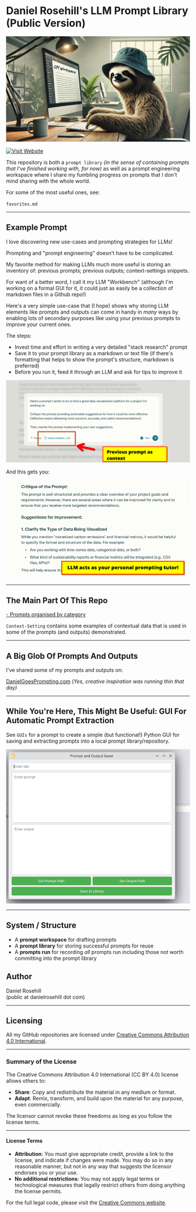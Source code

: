 # Daniel Rosehill's LLM Prompt Library (Public Version)

 ![alt text](docs/images/banner.webp)

[![Visit Website](https://img.shields.io/badge/Visit-Website-brightgreen)](https://prompts.bydanielrosehill.com/)

This repository is both a `prompt library`  *(in the sense of containing prompts that I've finished working with, for now)* as well as a prompt engineering workspace where I share my fumbling progress on prompts that I don't mind sharing with the whole world. 

For some of the most useful ones, see:

`favorites.md`

---

## Example Prompt

I love discovering new use-cases and prompting strategies for LLMs!

Prompting and "prompt engineering" doesn't have to be complicated. 

My favorite method for making LLMs much more useful is storing an inventory of: previous prompts; previous outputs; context-settings snippets. 

For want of a better word, I call it my LLM "Workbench" (although I'm working on a formal GUI for it, it could just as easily be a collection of markdown files in a Github repo!)

Here's a very simple use-case that (I hope) shows why storing LLM elements like prompts and outputs can come in handy in *many* ways by enabling lots of secondary purposes like using your previous prompts to improve your current ones.

The steps:

- Invest time and effort in writing a very detailed "stack research" prompt  
- Save it to your prompt library as a markdown or text file (if there's formatting that helps to show the prompt's structure, markdown is preferred)  
- Before you run it, feed it through an LLM and ask for tips to improve it  

 ![alt text](docs/images/sample-prompts/1.png)

And this gets you:

 ![alt text](docs/images/sample-prompts/2.png)

---

## The Main Part Of This Repo

[- Prompts organised by category](https://github.com/danielrosehill/My-LLM-Prompt-Library-Public-Version-/tree/main/Prompt-Library/By_Category)

`Context-Setting` contains some examples of contextual data that is used in some of the prompts (and outputs) demonstrated.

---

## A Big Glob Of Prompts And Outputs

I've shared some of my prompts and outputs on:

[DanielGoesPrompting.com](https://danielgoesprompting.com)
(*Yes, creative inspiration was running thin that day)*

---

## While You're Here, This Might Be Useful: GUI For Automatic Prompt Extraction

See `GUIs` for a prompt to create a simple (but functional!) Python GUI for saving and extracting prompts into a local prompt library/repository.

 ![alt text](docs/images/screenshots/1.png)

---

## System / Structure

- A **prompt workspace** for drafting prompts
- A **prompt library** for storing successful prompts for reuse
- A **prompts run** for recording *all* prompts run including those not worth committing into the prompt library 



## Author
 
 Daniel Rosehill  
 (public at danielrosehill dot com)
 
 ---

 ## Licensing
 
 All my GitHub repositories are licensed under [Creative Commons Attribution 4.0 International](https://creativecommons.org/licenses/by/4.0/).
 
 ---

 ### Summary of the License
 The Creative Commons Attribution 4.0 International (CC BY 4.0) license allows others to:
 - **Share**: Copy and redistribute the material in any medium or format.
 - **Adapt**: Remix, transform, and build upon the material for any purpose, even commercially.
 
 The licensor cannot revoke these freedoms as long as you follow the license terms.
 
 ---
 
 #### License Terms
 - **Attribution**: You must give appropriate credit, provide a link to the license, and indicate if changes were made. You may do so in any reasonable manner, but not in any way that suggests the licensor endorses you or your use.
 - **No additional restrictions**: You may not apply legal terms or technological measures that legally restrict others from doing anything the license permits.
 
 For the full legal code, please visit the [Creative Commons website](https://creativecommons.org/licenses/by/4.0/legalcode).